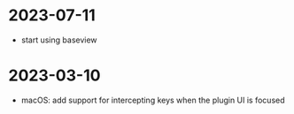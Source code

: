 # 2023-07-11
- start using baseview

# 2023-03-10
- macOS: add support for intercepting keys when the plugin UI is focused